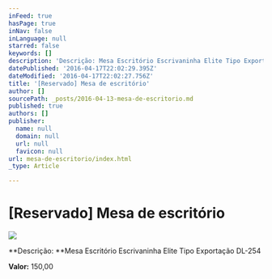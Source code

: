 ```yaml
---
inFeed: true
hasPage: true
inNav: false
inLanguage: null
starred: false
keywords: []
description: 'Descrição: Mesa Escritório Escrivaninha Elite Tipo Exportação DL-254'
datePublished: '2016-04-17T22:02:29.395Z'
dateModified: '2016-04-17T22:02:27.756Z'
title: '[Reservado] Mesa de escritório'
author: []
sourcePath: _posts/2016-04-13-mesa-de-escritorio.md
published: true
authors: []
publisher:
  name: null
  domain: null
  url: null
  favicon: null
url: mesa-de-escritorio/index.html
_type: Article

---
```

# \[Reservado\] Mesa de escritório
![](https://the-grid-user-content.s3-us-west-2.amazonaws.com/72d97812-f3d7-4105-866c-25be81372c94.jpg)

**Descrição: **Mesa Escritório Escrivaninha Elite Tipo Exportação DL-254

**Valor:** 150,00